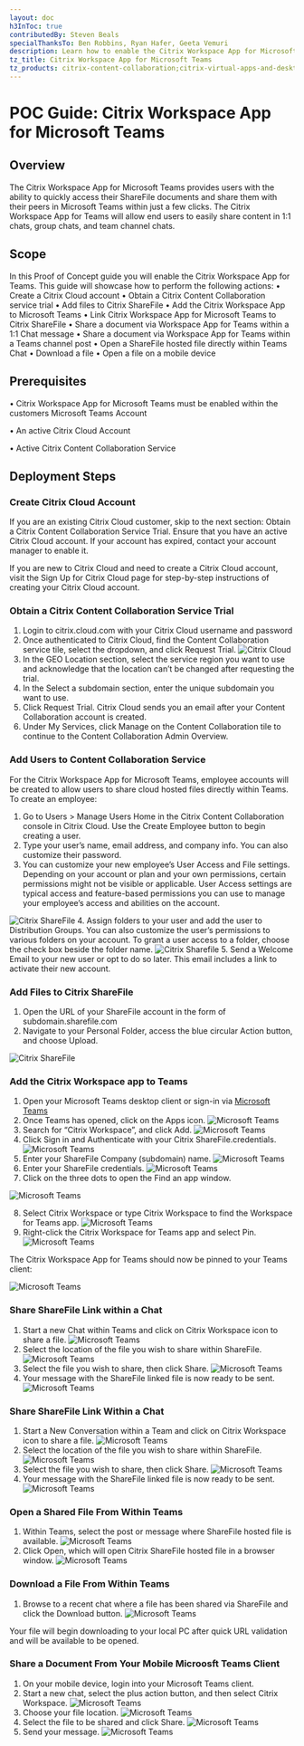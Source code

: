 ```yaml
---
layout: doc
h3InToc: true
contributedBy: Steven Beals
specialThanksTo: Ben Robbins, Ryan Hafer, Geeta Vemuri
description: Learn how to enable the Citrix Workspace App for Microsoft Teams to enable your users to easily access their Citrix ShareFile documents and share them within Teams.
tz_title: Citrix Workspace App for Microsoft Teams
tz_products: citrix-content-collaboration;citrix-virtual-apps-and-desktops;citrix-workspace;
---
```

# POC Guide:  Citrix Workspace App for Microsoft Teams

## Overview

The Citrix Workspace App for Microsoft Teams provides users with the ability to quickly access their ShareFile documents and share them with their peers in Microsoft Teams within just a few clicks. The Citrix Workspace App for Teams will allow end users to easily share content in 1:1 chats, group chats, and team channel chats.

## Scope

In this Proof of Concept guide you will enable the Citrix Workspace App for Teams.  This guide will showcase how to perform the following actions:
• Create a Citrix Cloud account
• Obtain a Citrix Content Collaboration service trial
• Add files to Citrix ShareFile
• Add the Citrix Workspace App to Microsoft Teams
• Link Citrix Workspace App for Microsoft Teams to Citrix ShareFile
• Share a document via Workspace App for Teams within a 1:1 Chat message
• Share a document via Workspace App for Teams within a Teams channel post
• Open a ShareFile hosted file directly within Teams Chat
• Download a file
• Open a file on a mobile device

## Prerequisites

• Citrix Workspace App for Microsoft Teams must be enabled within the customers Microsoft Teams Account

• An active Citrix Cloud Account

• Active Citrix Content Collaboration Service

## Deployment Steps

### Create Citrix Cloud Account

If you are an existing Citrix Cloud customer, skip to the next section: Obtain a Citrix Content Collaboration Service Trial.  Ensure that you have an active Citrix Cloud account. If your account has expired, contact your account manager to enable it.

If you are new to Citrix Cloud and need to create a Citrix Cloud account, visit the Sign Up for Citrix Cloud page for step-by-step instructions of creating your Citrix Cloud account.

### Obtain a Citrix Content Collaboration Service Trial

1.  Login to citrix.cloud.com with your Citrix Cloud username and password
2.  Once authenticated to Citrix Cloud, find the Content Collaboration service tile, select the dropdown, and click Request Trial.
![Citrix Cloud](/en-us/tech-zone/learn/media/poc-guides_workspace-app-for-teams_CC_services.png)
3.  In the GEO Location section, select the service region you want to use and acknowledge that the location can’t be changed after requesting the trial.
4.  In the Select a subdomain section, enter the unique subdomain you want to use.
5.  Click Request Trial. Citrix Cloud sends you an email after your Content Collaboration account is created.
6.  Under My Services, click Manage on the Content Collaboration tile to continue to the Content Collaboration Admin Overview.

### Add Users to Content Collaboration Service

For the Citrix Workspace App for Microsoft Teams, employee accounts will be created to allow users to share cloud hosted files directly within Teams.  To create an employee:

1.  Go to Users > Manage Users Home in the Citrix Content Collaboration console in Citrix Cloud. Use the Create Employee button to begin creating a user.
2.  Type your user’s name, email address, and company info. You can also customize their password.
3.  You can customize your new employee’s User Access and File settings. Depending on your account or plan and your own permissions, certain permissions might not be visible or applicable. User Access settings are typical access and feature-based permissions you can use to manage your employee’s access and abilities on the account.

![Citrix ShareFile](/en-us/tech-zone/learn/media/poc-guides_workspace-app-for-teams_ShareFile_User_Access.png)
4. Assign folders to your user and add the user to Distribution Groups. You can also customize the user’s permissions to various folders on your account. To grant a user access to a folder, choose the check box beside the folder name.
![Citrix Sharefile](/en-us/tech-zone/learn/media/poc-guides_workspace-app-for-teams_ShareFile_Assign_Users_Folder.png)
5. Send a Welcome Email to your new user or opt to do so later. This email includes a link to activate their new account.

### Add Files to Citrix ShareFile

1.  Open the URL of your ShareFile account in the form of subdomain.sharefile.com
2.  Navigate to your Personal Folder, access the blue circular Action button, and choose Upload.

![Citrix ShareFile](/en-us/tech-zone/learn/media/poc-guides_workspace-app-for-teams_ShareFile_File_Upload.png)

### Add the Citrix Workspace app to Teams

1.  Open your Microsoft Teams desktop client or sign-in via [Microsoft Teams](https://teams.microsoft.com)
2.  Once Teams has opened, click on the Apps icon.
![Microsoft Teams](/en-us/tech-zone/learn/media/poc-guides_workspace-app-for-teams_MSTeams_Add_App.png)
3.  Search for “Citrix Workspace”, and click Add.
![Microsoft Teams](/en-us/tech-zone/learn/media/poc-guides_workspace-app-for-teams_msteams_Search_Workspace.png)
4.  Click Sign in and Authenticate with your Citrix ShareFile.credentials.
![Microsoft Teams](/en-us/tech-zone/learn/media/poc-guides_workspace-app-for-teams_msteams_authenticate.png)
5.  Enter your ShareFile Company (subdomain) name.
![Microsoft Teams](/en-us/tech-zone/learn/media/poc-guides_workspace-app-for-teams_msteams_sfcompanyname.png)
6.  Enter your ShareFile credentials.
![Microsoft Teams](/en-us/tech-zone/learn/media/poc-guides_workspace-app-for-teams_msteams_sfusername.png)
7.  Click on the three dots to open the Find an app window.

![Microsoft Teams](/en-us/tech-zone/learn/media/poc-guides_workspace-app-for-teams_msteams_threedots.png)

8.  Select Citrix Workspace or type Citrix Workspace to find the Workspace for Teams app.
![Microsoft Teams](/en-us/tech-zone/learn/media/poc-guides_workspace-app-for-teams_msteams_workspaceapp_select.png)
9.  Right-click the Citrix Workspace for Teams app and select Pin.
![Microsoft Teams](/en-us/tech-zone/learn/media/poc-guides_workspace-app-for-teams_msteams_pin.png)

The Citrix Workspace App for Teams should now be pinned to your Teams client:

![Microsoft Teams](/en-us/tech-zone/learn/media/poc-guides_workspace-app-for-teams_msteams_pinned.png)

### Share ShareFile Link within a Chat

1.  Start a new Chat within Teams and click on Citrix Workspace icon to share a file.
![Microsoft Teams](/en-us/tech-zone/learn/media/poc-guides_workspace-app-for-teams_msteams_chat.png)
2.  Select the location of the file you wish to share within ShareFile.
![Microsoft Teams](/en-us/tech-zone/learn/media/poc-guides_workspace-app-for-teams_msteams_filelocation.png)
3.  Select the file you wish to share, then click Share.
![Microsoft Teams](/en-us/tech-zone/learn/media/poc-guides_workspace-app-for-teams_msteams_filetoshare.png)
4.  Your message with the ShareFile linked file is now ready to be sent.
![Microsoft Teams](/en-us/tech-zone/learn/media/poc-guides_workspace-app-for-teams_msteams_sent.png)

### Share ShareFile Link Within a Chat

1.  Start a New Conversation within a Team and click on Citrix Workspace icon to share a file.
![Microsoft Teams](/en-us/tech-zone/learn/media/poc-guides_workspace-app-for-teams_msteams_chatsend.png)
2.  Select the location of the file you wish to share within ShareFile.
![Microsoft Teams](/en-us/tech-zone/learn/media/poc-guides_workspace-app-for-teams_msteams_filelocation.png)
3.  Select the file you wish to share, then click Share.
![Microsoft Teams](/en-us/tech-zone/learn/media/poc-guides_workspace-app-for-teams_msteams_filetoshare.png)
4.  Your message with the ShareFile linked file is now ready to be sent.
![Microsoft Teams](/en-us/tech-zone/learn/media/poc-guides_workspace-app-for-teams_msteams_chatsend.png)

### Open a Shared File From Within Teams

1.  Within Teams, select the post or message where ShareFile hosted file is available.
![Microsoft Teams](/en-us/tech-zone/learn/media/poc-guides_workspace-app-for-teams_msteams_openfile.png)
2.  Click Open, which will open Citrix ShareFile hosted file in a browser window.
![Microsoft Teams](/en-us/tech-zone/learn/media/poc-guides_workspace-app-for-teams_msteams_openendfile.png)

### Download a File From Within Teams

1.  Browse to a recent chat where a file has been shared via ShareFile and click the Download button.
![Microsoft Teams](/en-us/tech-zone/learn/media/poc-guides_workspace-app-for-teams_msteams_download.png)

Your file will begin downloading to your local PC after quick URL validation and will be available to be opened.

### Share a Document From Your Mobile Microosft Teams Client

1.  On your mobile device, login into your Microsoft Teams client.
2.  Start a new chat, select the plus action button, and then select Citrix Workspace.
![Microsoft Teams](/en-us/tech-zone/learn/media/poc-guides_workspace-app-for-teams_msteams_mobile.png)
3.  Choose your file location.
![Microsoft Teams](/en-us/tech-zone/learn/media/poc-guides_workspace-app-for-teams_msteams_mobilefile.png)
4.  Select the file to be shared and click Share.
![Microsoft Teams](/en-us/tech-zone/learn/media/poc-guides_workspace-app-for-teams_msteams_mobileshare.png)
5.  Send your message.
![Microsoft Teams](/en-us/tech-zone/learn/media/poc-guides_workspace-app-for-teams_msteams_mobilesend.png)
